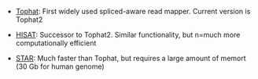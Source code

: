 - [Tophat](https://ccb.jhu.edu/software/tophat/index.shtml): First widely used spliced-aware read mapper. Current version is Tophat2

- [HISAT](http://ccb.jhu.edu/software/hisat2/index.shtml): Successor to Tophat2. Similar functionality, but n=much more computationally efficient

- [STAR](https://github.com/alexdobin/STAR): Much faster than Tophat, but requires a large amount of memort (30 Gb for human genome)
